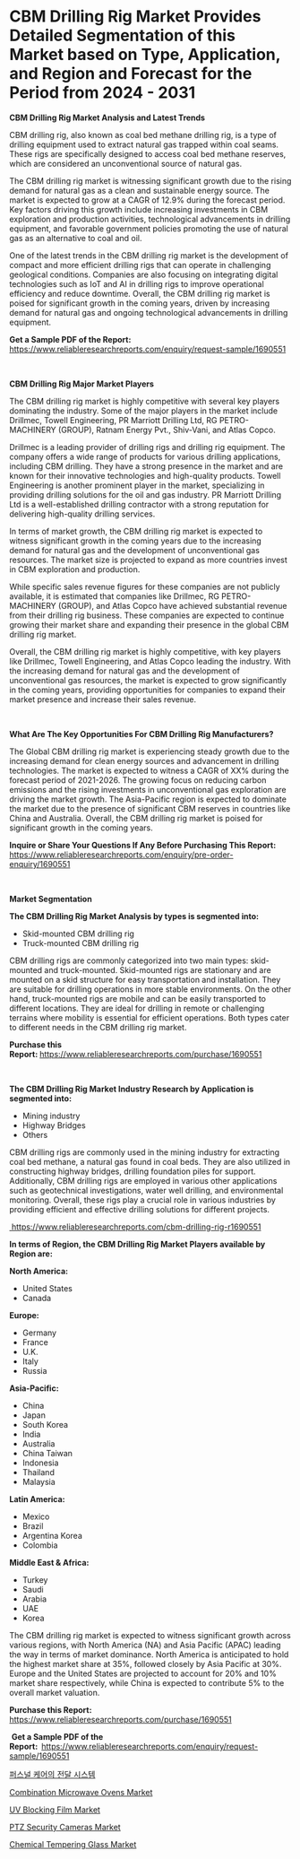 <p><h1>CBM Drilling Rig Market Provides Detailed Segmentation of this Market based on Type, Application, and Region and Forecast for the Period from 2024 - 2031</h1></p><p><strong>CBM Drilling Rig Market Analysis and Latest Trends</strong></p>
<p><p>CBM drilling rig, also known as coal bed methane drilling rig, is a type of drilling equipment used to extract natural gas trapped within coal seams. These rigs are specifically designed to access coal bed methane reserves, which are considered an unconventional source of natural gas.</p><p>The CBM drilling rig market is witnessing significant growth due to the rising demand for natural gas as a clean and sustainable energy source. The market is expected to grow at a CAGR of 12.9% during the forecast period. Key factors driving this growth include increasing investments in CBM exploration and production activities, technological advancements in drilling equipment, and favorable government policies promoting the use of natural gas as an alternative to coal and oil.</p><p>One of the latest trends in the CBM drilling rig market is the development of compact and more efficient drilling rigs that can operate in challenging geological conditions. Companies are also focusing on integrating digital technologies such as IoT and AI in drilling rigs to improve operational efficiency and reduce downtime. Overall, the CBM drilling rig market is poised for significant growth in the coming years, driven by increasing demand for natural gas and ongoing technological advancements in drilling equipment.</p></p>
<p><strong>Get a Sample PDF of the Report:&nbsp;</strong> <a href="https://www.reliableresearchreports.com/enquiry/request-sample/1690551">https://www.reliableresearchreports.com/enquiry/request-sample/1690551</a></p>
<p>&nbsp;</p>
<p><strong>CBM Drilling Rig Major Market Players</strong></p>
<p><p>The CBM drilling rig market is highly competitive with several key players dominating the industry. Some of the major players in the market include Drillmec, Towell Engineering, PR Marriott Drilling Ltd, RG PETRO-MACHINERY (GROUP), Ratnam Energy Pvt., Shiv-Vani, and Atlas Copco.</p><p>Drillmec is a leading provider of drilling rigs and drilling rig equipment. The company offers a wide range of products for various drilling applications, including CBM drilling. They have a strong presence in the market and are known for their innovative technologies and high-quality products. Towell Engineering is another prominent player in the market, specializing in providing drilling solutions for the oil and gas industry. PR Marriott Drilling Ltd is a well-established drilling contractor with a strong reputation for delivering high-quality drilling services. </p><p>In terms of market growth, the CBM drilling rig market is expected to witness significant growth in the coming years due to the increasing demand for natural gas and the development of unconventional gas resources. The market size is projected to expand as more countries invest in CBM exploration and production.</p><p>While specific sales revenue figures for these companies are not publicly available, it is estimated that companies like Drillmec, RG PETRO-MACHINERY (GROUP), and Atlas Copco have achieved substantial revenue from their drilling rig business. These companies are expected to continue growing their market share and expanding their presence in the global CBM drilling rig market.</p><p>Overall, the CBM drilling rig market is highly competitive, with key players like Drillmec, Towell Engineering, and Atlas Copco leading the industry. With the increasing demand for natural gas and the development of unconventional gas resources, the market is expected to grow significantly in the coming years, providing opportunities for companies to expand their market presence and increase their sales revenue.</p></p>
<p>&nbsp;</p>
<p><strong>What Are The Key Opportunities For CBM Drilling Rig Manufacturers?</strong></p>
<p><p>The Global CBM drilling rig market is experiencing steady growth due to the increasing demand for clean energy sources and advancement in drilling technologies. The market is expected to witness a CAGR of XX% during the forecast period of 2021-2026. The growing focus on reducing carbon emissions and the rising investments in unconventional gas exploration are driving the market growth. The Asia-Pacific region is expected to dominate the market due to the presence of significant CBM reserves in countries like China and Australia. Overall, the CBM drilling rig market is poised for significant growth in the coming years.</p></p>
<p><strong>Inquire or Share Your Questions If Any Before Purchasing This Report:</strong> <a href="https://www.reliableresearchreports.com/enquiry/pre-order-enquiry/1690551">https://www.reliableresearchreports.com/enquiry/pre-order-enquiry/1690551</a></p>
<p>&nbsp;</p>
<p><strong>Market Segmentation</strong></p>
<p><strong>The CBM Drilling Rig Market Analysis by types is segmented into:</strong></p>
<p><ul><li>Skid-mounted CBM drilling rig</li><li>Truck-mounted CBM drilling rig</li></ul></p>
<p><p>CBM drilling rigs are commonly categorized into two main types: skid-mounted and truck-mounted. Skid-mounted rigs are stationary and are mounted on a skid structure for easy transportation and installation. They are suitable for drilling operations in more stable environments. On the other hand, truck-mounted rigs are mobile and can be easily transported to different locations. They are ideal for drilling in remote or challenging terrains where mobility is essential for efficient operations. Both types cater to different needs in the CBM drilling rig market.</p></p>
<p><strong>Purchase this Report:&nbsp;</strong><a href="https://www.reliableresearchreports.com/purchase/1690551">https://www.reliableresearchreports.com/purchase/1690551</a></p>
<p>&nbsp;</p>
<p><strong>The CBM Drilling Rig Market Industry Research by Application is segmented into:</strong></p>
<p><ul><li>Mining industry</li><li>Highway Bridges</li><li>Others</li></ul></p>
<p><p>CBM drilling rigs are commonly used in the mining industry for extracting coal bed methane, a natural gas found in coal beds. They are also utilized in constructing highway bridges, drilling foundation piles for support. Additionally, CBM drilling rigs are employed in various other applications such as geotechnical investigations, water well drilling, and environmental monitoring. Overall, these rigs play a crucial role in various industries by providing efficient and effective drilling solutions for different projects.</p></p>
<p><a href="https://www.reliableresearchreports.com/cbm-drilling-rig-r1690551">&nbsp;https://www.reliableresearchreports.com/cbm-drilling-rig-r1690551</a></p>
<p><strong>In terms of Region, the CBM Drilling Rig Market Players available by Region are:</strong></p>
<p>
    <p> <strong> North America: </strong>
        <ul>
            <li>United States</li>
            <li>Canada</li>
        </ul>
        </p> 
    <p> <strong> Europe: </strong>
        <ul>
            <li>Germany</li>
            <li>France</li>
            <li>U.K.</li>
            <li>Italy</li>
            <li>Russia</li>
        </ul>
        </p> 
    <p> <strong> Asia-Pacific: </strong>
        <ul>
            <li>China</li>
            <li>Japan</li>
            <li>South Korea</li>
            <li>India</li>
            <li>Australia</li>
            <li>China Taiwan</li>
            <li>Indonesia</li>
            <li>Thailand</li>
            <li>Malaysia</li>
        </ul>
        </p> 
    <p> <strong> Latin America: </strong>
        <ul>
            <li>Mexico</li>
            <li>Brazil</li>
            <li>Argentina Korea</li>
            <li>Colombia</li>
        </ul>
        </p> 
    <p> <strong> Middle East & Africa: </strong>
        <ul>
            <li>Turkey</li>
            <li>Saudi</li>
            <li>Arabia</li>
            <li>UAE</li>
            <li>Korea</li>
        </ul>
    </p>
    </p>
<p><p>The CBM drilling rig market is expected to witness significant growth across various regions, with North America (NA) and Asia Pacific (APAC) leading the way in terms of market dominance. North America is anticipated to hold the highest market share at 35%, followed closely by Asia Pacific at 30%. Europe and the United States are projected to account for 20% and 10% market share respectively, while China is expected to contribute 5% to the overall market valuation.</p></p>
<p><strong>Purchase this Report: </strong><a href="https://www.reliableresearchreports.com/purchase/1690551">https://www.reliableresearchreports.com/purchase/1690551</a></p>
<p>&nbsp;<strong>Get a Sample PDF of the Report:&nbsp;&nbsp;</strong><a href="https://www.reliableresearchreports.com/enquiry/request-sample/1690551">https://www.reliableresearchreports.com/enquiry/request-sample/1690551</a></p>
<p><strong></strong></p>
<p><p><a href="https://github.com/ZacharyScthmitt4465/Market-Research-Report-List-1/blob/main/789031427275.md">퍼스널 케어의 전달 시스템</a></p><p><a href="https://github.com/ashepherd82/Market-Research-Report-List-4/blob/main/combination-microwave-ovens-market.md">Combination Microwave Ovens Market</a></p><p><a href="https://issuu.com/reportprime-2/docs/uv-blocking-film-market-size-2030.pptx">UV Blocking Film Market</a></p><p><a href="https://github.com/irfadac/Market-Research-Report-List-3/blob/main/ptz-security-cameras-market.md">PTZ Security Cameras Market</a></p><p><a href="https://issuu.com/reportprime-2/docs/chemical-tempering-glass-market-size-2030.pptx">Chemical Tempering Glass Market</a></p></p>